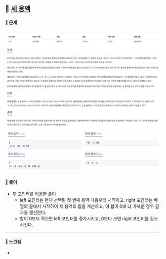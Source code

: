 ## 📖 [세 용액](https://www.acmicpc.net/problem/2473)
#### 📍 문제
![img](./assets/2473_세용액_1.png)
![img](./assets/2473_세용액_2.png)
---
#### 📍 풀이
- 투 포인터를 이용한 풀이
  - left 포인터는 현재 선택된 첫 번째 용액 다음부터 시작하고, right 포인터는 배열의 끝에서 시작하여 세 용액의 합을 계산하고, 이 합이 0에 더 가까운 경우 결과를 갱신한다.
  - 합이 0보다 작으면 left 포인터를 증가시키고, 0보다 크면 right 포인터를 감소시킨다.
---
#### 📍 느낀점
- 